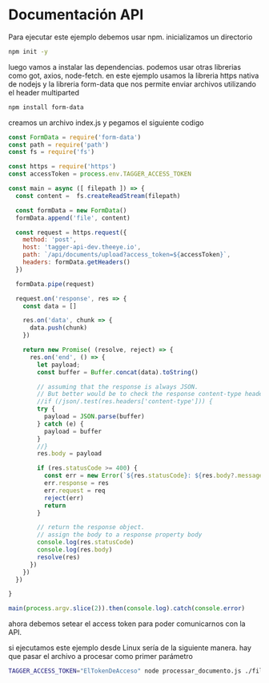 # Documentación API

Para ejecutar este ejemplo debemos usar npm. inicializamos un directorio

```bash
npm init -y
```

luego vamos a instalar las dependencias.
podemos usar otras librerias como got, axios, node-fetch. en este ejemplo usamos la libreria https nativa de nodejs y la libreria form-data que nos permite enviar archivos utilizando el header multiparted


```bash
npm install form-data
```

creamos un archivo index.js y pegamos el siguiente codigo


```javascript
const FormData = require('form-data')
const path = require('path')
const fs = require('fs')

const https = require('https')
const accessToken = process.env.TAGGER_ACCESS_TOKEN

const main = async ([ filepath ]) => {
  const content =  fs.createReadStream(filepath)

  const formData = new FormData()
  formData.append('file', content)

  const request = https.request({
    method: 'post',
    host: 'tagger-api-dev.theeye.io',
    path: `/api/documents/upload?access_token=${accessToken}`,
    headers: formData.getHeaders()
  })

  formData.pipe(request)

  request.on('response', res => {
    const data = []

    res.on('data', chunk => {
      data.push(chunk)
    })

    return new Promise( (resolve, reject) => {
      res.on('end', () => {
        let payload;
        const buffer = Buffer.concat(data).toString()

        // assuming that the response is always JSON.
        // But better would be to check the response content-type header
        //if (/json/.test(res.headers['content-type'])) {
        try {
          payload = JSON.parse(buffer)
        } catch (e) {
          payload = buffer
        }
        //}
        res.body = payload

        if (res.statusCode >= 400) {
          const err = new Error(`${res.statusCode}: ${res.body?.message||res.body}`)
          err.response = res
          err.request = req
          reject(err)
          return
        }

        // return the response object.
        // assign the body to a response property body
        console.log(res.statusCode)
        console.log(res.body)
        resolve(res)
      })
    })
  })

}

main(process.argv.slice(2)).then(console.log).catch(console.error)
```

ahora debemos setear el access token para poder comunicarnos con la API.

si ejecutamos este ejemplo desde Linux sería de la siguiente manera.
hay que pasar el archivo a procesar como primer parámetro

```bash
TAGGER_ACCESS_TOKEN="ElTokenDeAcceso" node processar_documento.js ./file.pdf
```
